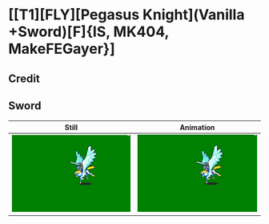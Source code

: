 # [\[T1\]\[FLY\]\[Pegasus Knight\]\(Vanilla +Sword\)\[F\]{IS, MK404, MakeFEGayer}]

## Credit


	
## Sword

| Still | Animation |
| :---: | :-------: |
| ![Sword still](./Sword_000.png) | ![Sword animation](./Sword.gif) |
